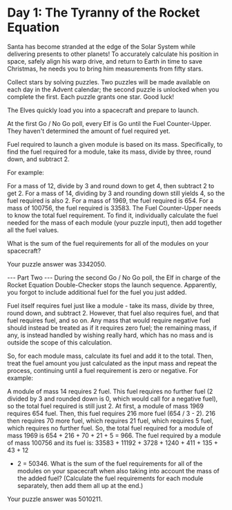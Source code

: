 # Day 1: The Tyranny of the Rocket Equation

Santa has become stranded at the edge of the Solar System while delivering
presents to other planets! To accurately calculate his position in space,
safely align his warp drive, and return to Earth in time to save Christmas, he
needs you to bring him measurements from fifty stars.

Collect stars by solving puzzles. Two puzzles will be made available on each
day in the Advent calendar; the second puzzle is unlocked when you complete the
first. Each puzzle grants one star. Good luck!

The Elves quickly load you into a spacecraft and prepare to launch.

At the first Go / No Go poll, every Elf is Go until the Fuel Counter-Upper.
They haven't determined the amount of fuel required yet.

Fuel required to launch a given module is based on its mass. Specifically, to
find the fuel required for a module, take its mass, divide by three, round
down, and subtract 2.

For example:

For a mass of 12, divide by 3 and round down to get 4, then subtract 2 to get
2.  For a mass of 14, dividing by 3 and rounding down still yields 4, so the
fuel required is also 2.  For a mass of 1969, the fuel required is 654.  For a
mass of 100756, the fuel required is 33583.  The Fuel Counter-Upper needs to
know the total fuel requirement. To find it, individually calculate the fuel
needed for the mass of each module (your puzzle input), then add together all
the fuel values.

What is the sum of the fuel requirements for all of the modules on your
spacecraft?

Your puzzle answer was 3342050.

--- Part Two ---
During the second Go / No Go poll, the Elf in charge of the Rocket Equation
Double-Checker stops the launch sequence. Apparently, you forgot to include
additional fuel for the fuel you just added.

Fuel itself requires fuel just like a module - take its mass, divide by three,
round down, and subtract 2. However, that fuel also requires fuel, and that
fuel requires fuel, and so on. Any mass that would require negative fuel should
instead be treated as if it requires zero fuel; the remaining mass, if any, is
instead handled by wishing really hard, which has no mass and is outside the
scope of this calculation.

So, for each module mass, calculate its fuel and add it to the total. Then,
treat the fuel amount you just calculated as the input mass and repeat the
process, continuing until a fuel requirement is zero or negative. For example:

A module of mass 14 requires 2 fuel. This fuel requires no further fuel (2
divided by 3 and rounded down is 0, which would call for a negative fuel), so
the total fuel required is still just 2.  At first, a module of mass 1969
requires 654 fuel. Then, this fuel requires 216 more fuel (654 / 3 - 2). 216
then requires 70 more fuel, which requires 21 fuel, which requires 5 fuel,
which requires no further fuel. So, the total fuel required for a module of
mass 1969 is 654 + 216 + 70 + 21 + 5 = 966.  The fuel required by a module of
mass 100756 and its fuel is: 33583 + 11192 + 3728 + 1240 + 411 + 135 + 43 + 12
+ 2 = 50346.  What is the sum of the fuel requirements for all of the modules
on your spacecraft when also taking into account the mass of the added fuel?
(Calculate the fuel requirements for each module separately, then add them all
up at the end.)

Your puzzle answer was 5010211.
